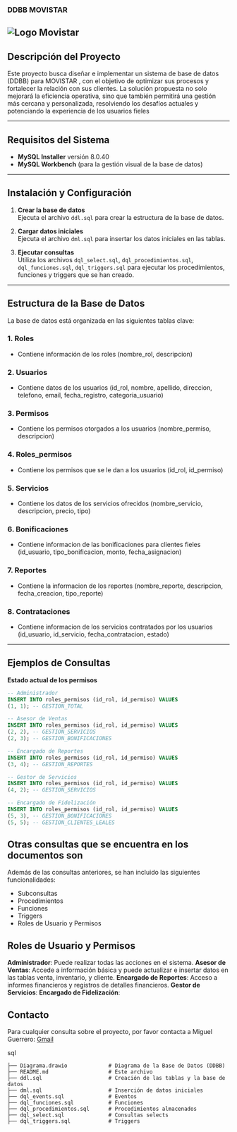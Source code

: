 ### DDBB MOVISTAR
## ![Logo Movistar](https://encrypted-tbn0.gstatic.com/images?q=tbn:ANd9GcQ6O7mkSWxmHDibfTiT7NKPtaGZe3Shub8uOg&s)

## Descripción del Proyecto

Este proyecto busca diseñar e implementar un sistema de base de datos (DDBB) para MOVISTAR , con el objetivo de optimizar sus procesos y fortalecer la relación con sus clientes. La solución propuesta no solo mejorará la eficiencia operativa, sino que también permitirá una gestión más cercana y personalizada, resolviendo los desafíos actuales y potenciando la experiencia de los usuarios fieles

---

## Requisitos del Sistema

- **MySQL Installer** versión 8.0.40
- **MySQL Workbench** (para la gestión visual de la base de datos)

---

## Instalación y Configuración

1. **Crear la base de datos**  
   Ejecuta el archivo `ddl.sql` para crear la estructura de la base de datos.

2. **Cargar datos iniciales**  
   Ejecuta el archivo `dml.sql` para insertar los datos iniciales en las tablas.

3. **Ejecutar consultas**  
   Utiliza los archivos `dql_select.sql`, `dql_procedimientos.sql`, `dql_funciones.sql`, `dql_triggers.sql` para ejecutar los procedimientos, funciones y triggers que se han creado.

---

## Estructura de la Base de Datos

La base de datos está organizada en las siguientes tablas clave:

### 1. **Roles**
   - Contiene información de los roles (nombre_rol, descripcion)

### 2. **Usuarios**
   - Contiene datos de los usuarios (id_rol, nombre, apellido, direccion, telefono, email, fecha_registro, categoria_usuario)

### 3. **Permisos**
  - Contiene los permisos otorgados a los usuarios (nombre_permiso, descripcion)

### 4. **Roles_permisos**
  - Contiene los permisos que se le dan a los usuarios (id_rol, id_permiso)

### 5. **Servicios**
  - Contiene los datos de los servicios ofrecidos (nombre_servicio, descripcion, precio, tipo)

### 6. **Bonificaciones**
  - Contiene informacion de las bonificaciones para clientes fieles (id_usuario, tipo_bonificacion, monto, fecha_asignacion)

### 7. **Reportes**
  - Contiene la informacion de los reportes (nombre_reporte, descripcion, fecha_creacion, tipo_reporte)

### 8. **Contrataciones**
  - Contiene informacion de los servicios contratados por los usuarios (id_usuario, id_servicio, fecha_contratacion, estado)

---

## Ejemplos de Consultas

**Estado actual de los permisos**

```sql
-- Administrador
INSERT INTO roles_permisos (id_rol, id_permiso) VALUES
(1, 1); -- GESTION_TOTAL

-- Asesor de Ventas
INSERT INTO roles_permisos (id_rol, id_permiso) VALUES
(2, 2), -- GESTION_SERVICIOS
(2, 3); -- GESTION_BONIFICACIONES

-- Encargado de Reportes
INSERT INTO roles_permisos (id_rol, id_permiso) VALUES
(3, 4); -- GESTION_REPORTES

-- Gestor de Servicios
INSERT INTO roles_permisos (id_rol, id_permiso) VALUES
(4, 2); -- GESTION_SERVICIOS

-- Encargado de Fidelización
INSERT INTO roles_permisos (id_rol, id_permiso) VALUES
(5, 3), -- GESTION_BONIFICACIONES
(5, 5); -- GESTION_CLIENTES_LEALES
```
## Otras consultas que se encuentra en los documentos son

Además de las consultas anteriores, se han incluido las siguientes funcionalidades:

- Subconsultas
- Procedimientos
- Funciones
- Triggers
- Roles de Usuario y Permisos

## Roles de Usuario y Permisos

**Administrador**: Puede realizar todas las acciones en el sistema.
**Asesor de Ventas**: Accede a información básica y puede actualizar e insertar datos en las tablas venta, inventario, y cliente.
**Encargado de Reportes**: Acceso a informes financieros y registros de detalles financieros.
**Gestor de Servicios**: 
**Encargado de Fidelización**: 

## Contacto

Para cualquier consulta sobre el proyecto, por favor contacta a
Miguel Guerrero: [Gmail](Guerreromiguelmartinez@gmail.com)

sql

    ├── Diagrama.drawio             # Diagrama de la Base de Datos (DDBB)
    ├── README.md                   # Este archivo
    ├── ddl.sql                     # Creación de las tablas y la base de datos
    ├── dml.sql                     # Inserción de datos iniciales
    ├── dql_events.sql              # Eventos
    ├── dql_funciones.sql           # Funciones
    ├── dql_procedimientos.sql      # Procedimientos almacenados
    ├── dql_select.sql              # Consultas selects
    ├── dql_triggers.sql            # Triggers

